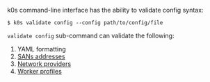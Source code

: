 
k0s command-line interface has the ability to validate config syntax:

```
$ k0s validate config --config path/to/config/file
```

`validate config` sub-command can validate the following:

1. YAML formatting
2. [SANs addresses](#specapi-1)
3. [Network providers](#specnetwork-1)
4. [Worker profiles](#specworkerprofiles) 